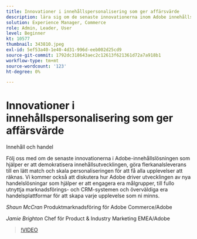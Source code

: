 ```yaml
---
title: Innovationer i innehållspersonalisering som ger affärsvärde
description: lära sig om de senaste innovationerna inom Adobe innehållslösningar och hur Adobe driver på utvecklingen inom handelslösningar
solution: Experience Manager, Commerce
role: Admin, Leader, User
level: Beginner
kt: 10577
thumbnail: 343810.jpeg
exl-id: 5ef53a40-1e40-4d31-996d-eeb002d25cd9
source-git-commit: 1792dc318643aec2c12613f621361d72a7a918b1
workflow-type: tm+mt
source-wordcount: '123'
ht-degree: 0%

---
```


# Innovationer i innehållspersonalisering som ger affärsvärde

Innehåll och handel

Följ oss med om de senaste innovationerna i Adobe-innehållslösningen som hjälper er att demokratisera innehållsutvecklingen, göra flerkanalsleverans till en lätt match och skala personaliseringen för att få alla upplevelser att räknas.  Vi kommer också att diskutera hur Adobe driver utvecklingen av nya handelslösningar som hjälper er att engagera era målgrupper, till fullo utnyttja marknadsförings- och CRM-systemen och överväldiga era handelsplattformar för att skapa varje upplevelse som ni minns.

*Shaun McCran* Produktmarknadsföring för Adobe Commerce/Adobe

*Jamie Brighton* Chef för Product &amp; Industry Marketing EMEA/Adobe

>[!VIDEO](https://video.tv.adobe.com/v/343810/?quality=12&learn=on)
